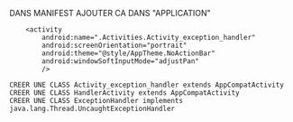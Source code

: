 DANS MANIFEST AJOUTER CA DANS "APPLICATION"


        <activity
            android:name=".Activities.Activity_exception_handler"
            android:screenOrientation="portrait"
            android:theme="@style/AppTheme.NoActionBar"
            android:windowSoftInputMode="adjustPan"
            />
            
    CREER UNE CLASS Activity_exception_handler extends AppCompatActivity
    CREER UNE CLASS HandlerActivity extends AppCompatActivity
    CREER UNE CLASS ExceptionHandler implements java.lang.Thread.UncaughtExceptionHandler
